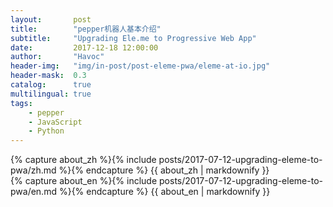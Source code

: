 ```yaml
---
layout:       post
title:        "pepper机器人基本介绍"
subtitle:     "Upgrading Ele.me to Progressive Web App"
date:         2017-12-18 12:00:00
author:       "Havoc"
header-img:   "img/in-post/post-eleme-pwa/eleme-at-io.jpg"
header-mask:  0.3
catalog:      true
multilingual: true
tags:
    - pepper
    - JavaScript
    - Python
---
```


<!-- Chinese Version -->
<div class="zh post-container">
    {% capture about_zh %}{% include posts/2017-07-12-upgrading-eleme-to-pwa/zh.md %}{% endcapture %}
    {{ about_zh | markdownify }}
</div>

<!-- English Version -->
<div class="en post-container">
    {% capture about_en %}{% include posts/2017-07-12-upgrading-eleme-to-pwa/en.md %}{% endcapture %}
    {{ about_en | markdownify }}
</div>
